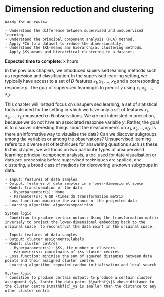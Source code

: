 # Dimension reduction and clustering
<!-- # Principal Component Analysis & $K$-Means Clustering -->

<!-- Capitalise initials. As compact as possible, prefer ONE line. -->
<!-- We use **UK** English spelling. -->
<!-- File names should be all lowercase, with words separated by hyphens (-), and no spaces.  Each chapter must include an "overview.md" and "quiz-sum-ref.md"-->

```{admonition} Status
Ready for HP review
```

```{admonition} Objectives
- Understand the difference between supervised and unsupervised learning.
- Understand the principal component analysis (PCA) method.
- Apply PCA to a dataset to reduce the dimensionality.
- Understand the $K$-means and hierarchical clustering methods.
- Apply $K$-means and hierarchical clustering to a dataset.
```

**Expected time to complete**: x hours

In the previous chapters, we introduced supervised learning methods such as regression and classification. In the supervised learning setting, we typically have access to a set of $D$ features $x_1, x_2, \ldots, x_D$ and a corresponding response $y$. The goal of supervised learning is to predict $y$ using $x_1, x_2, \ldots, x_D$.

This chapter will instead focus on unsupervised learning, a set of statistical tools intended for the setting in which we have only a set of features $x_1, x_2, \ldots, x_D$ measured on $N$ observations. We are not interested in prediction, because we do not have an associated response variable $y$. Rather, the goal is to discover interesting things about the measurements on $x_1, x_2, \ldots, x_D$. Is there an informative way to visualise the data? Can we discover subgroups among the variables or among the observations? Unsupervised learning refers to a diverse set of techniques for answering questions such as these. In this chapter, we will focus on two particular types of unsupervised learning: principal component analysis, a tool used for data visualisation or data pre-processing before supervised techniques are applied, and clustering, a broad class of methods for discovering unknown subgroups in data.

```{admonition} Ingredients: Principal component analysis
- Input: features of data samples
- Output: features of data samples in a lower-dimensional space
- Model: transformation of the data
  - Hyperparameter(s): None
  - Parameter(s): A $D \times d$ transformation matrix
- Loss function: maximise the variance of the projected data
- Learning algorithm: eigendecomposition
```

```{admonition} Transparency: Principal component analysis
System logic
- Condition to produce certain output: Using the transformation matrix inversely to project the lower-dimensional embedding back to the original space, to reconstruct the data point in the original space.
```

```{admonition} Ingredients: $K$-means clustering
- Input: features of data samples
- Output: cluster assignments/labels
- Model: cluster centres
  - Hyperparameter(s): $K$, the number of clusters
  - Parameter(s): coordinates of $K$ cluster centres
- Loss function: minimise the sum of squared distances between data points and their assigned cluster centres
- Learning algorithm: repeated random initialisation and local search
```

```{admonition} Transparency: $K$-means clustering
System logic
- Condition to produce certain output: to produce a certain cluster assignment $y$, locate the data point $\mathbf{x}$ whose distance to the cluster centre $\mathbf{c}_y$ is smaller than the distance to any other cluster centre.
```

<!-- - What input to produce certain output:
- How to produce certain output: -->
